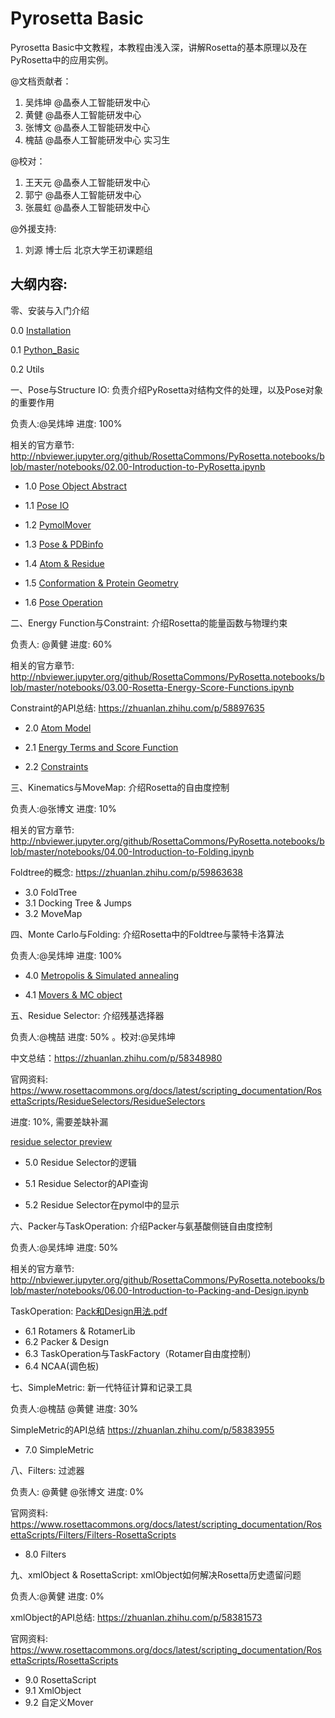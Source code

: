 # Pyrosetta Basic

Pyrosetta Basic中文教程，本教程由浅入深，讲解Rosetta的基本原理以及在PyRosetta中的应用实例。

@文档贡献者：

1. 吴炜坤 @晶泰人工智能研发中心
2. 黄健 @晶泰人工智能研发中心
3. 张博文 @晶泰人工智能研发中心
4. 槐喆 @晶泰人工智能研发中心 实习生

@校对：

1. 王天元 @晶泰人工智能研发中心
2. 郭宁 @晶泰人工智能研发中心
3. 张晨虹 @晶泰人工智能研发中心



@外援支持:

1. 刘源 博士后 北京大学王初课题组



## 大纲内容:

零、安装与入门介绍

0.0 [Installation](https://github.com/guyujun/chinese-pyrosetta/blob/master/0_0_Installation.ipynb)

0.1 [Python_Basic](https://github.com/guyujun/chinese-pyrosetta/blob/master/0_1_Python_Basic.ipynb)

0.2 Utils



一、Pose与Structure IO: 负责介绍PyRosetta对结构文件的处理，以及Pose对象的重要作用

负责人:@吴炜坤  进度: 100% 

相关的官方章节: http://nbviewer.jupyter.org/github/RosettaCommons/PyRosetta.notebooks/blob/master/notebooks/02.00-Introduction-to-PyRosetta.ipynb

- 1.0 [Pose Object Abstract](https://nbviewer.jupyter.org/github/guyujun/chinese-pyrosetta/blob/master/1_PoseIO/1_0_Pose_Abstract.ipynb)

- 1.1 [Pose IO](https://nbviewer.jupyter.org/github/guyujun/chinese-pyrosetta/blob/master/1_PoseIO/1_1_Pose_IO.ipynb)

- 1.2 [PymolMover](https://nbviewer.jupyter.org/github/guyujun/chinese-pyrosetta/blob/master/1_PoseIO/1_2_PyMover_PyRosetta.ipynb)

- 1.3 [Pose & PDBinfo](https://nbviewer.jupyter.org/github/guyujun/chinese-pyrosetta/blob/master/1_PoseIO/1_3_Pose_PDBinfo.ipynb)

- 1.4 [Atom & Residue](https://nbviewer.jupyter.org/github/guyujun/chinese-pyrosetta/blob/master/1_PoseIO/1_4_Atom_Residue.ipynb)

- 1.5 [Conformation & Protein Geometry](https://nbviewer.jupyter.org/github/guyujun/chinese-pyrosetta/blob/master/1_PoseIO/1_5_Conformation_Geometry.ipynb)

- 1.6 [Pose Operation](https://nbviewer.jupyter.org/github/guyujun/chinese-pyrosetta/blob/master/1_PoseIO/1_6_Pose_Operating.ipynb)



二、Energy Function与Constraint: 介绍Rosetta的能量函数与物理约束

负责人: @黄健 进度: 60% 

相关的官方章节: http://nbviewer.jupyter.org/github/RosettaCommons/PyRosetta.notebooks/blob/master/notebooks/03.00-Rosetta-Energy-Score-Functions.ipynb

Constraint的API总结: https://zhuanlan.zhihu.com/p/58897635

- 2.0 [Atom Model](https://nbviewer.jupyter.org/github/guyujun/chinese-pyrosetta/blob/master/2_Energy/2_1_Atom_Model.ipynb)

- 2.1 [Energy Terms and Score Function](https://nbviewer.jupyter.org/github/guyujun/chinese-pyrosetta/blob/master/2_Energy/2_2_Energy_Function.ipynb)

- 2.2 [Constraints](https://nbviewer.jupyter.org/github/guyujun/chinese-pyrosetta/blob/master/2_Energy/2_3_Constraint.ipynb)



三、Kinematics与MoveMap: 介绍Rosetta的自由度控制

负责人:@张博文 进度: 10% 

相关的官方章节: http://nbviewer.jupyter.org/github/RosettaCommons/PyRosetta.notebooks/blob/master/notebooks/04.00-Introduction-to-Folding.ipynb

Foldtree的概念: https://zhuanlan.zhihu.com/p/59863638

- 3.0 FoldTree
- 3.1 Docking Tree & Jumps
- 3.2 MoveMap



四、Monte Carlo与Folding: 介绍Rosetta中的Foldtree与蒙特卡洛算法

负责人:@吴炜坤  进度: 100% 

- 4.0 [Metropolis & Simulated annealing](https://nbviewer.jupyter.org/github/guyujun/chinese-pyrosetta/blob/master/4_MCMC/Metropolis_Monte_Carlo.ipynb)

- 4.1 [Movers & MC object ](https://nbviewer.jupyter.org/github/guyujun/chinese-pyrosetta/blob/master/4_MCMC/Movers_MC_object.ipynb)



五、Residue Selector: 介绍残基选择器

负责人:@槐喆  进度: 50% 。校对:@吴炜坤 

中文总结：https://zhuanlan.zhihu.com/p/58348980

官网资料: https://www.rosettacommons.org/docs/latest/scripting_documentation/RosettaScripts/ResidueSelectors/ResidueSelectors

进度: 10%, 需要差缺补漏

[residue selector preview](https://nbviewer.jupyter.org/github/guyujun/chinese-pyrosetta/blob/master/ResidueSelectors.ipynb) 

- 5.0 Residue Selector的逻辑

- 5.1 Residue Selector的API查询

- 5.2 Residue Selector在pymol中的显示



六、Packer与TaskOperation: 介绍Packer与氨基酸侧链自由度控制

负责人:@吴炜坤 进度: 50% 

相关的官方章节: http://nbviewer.jupyter.org/github/RosettaCommons/PyRosetta.notebooks/blob/master/notebooks/06.00-Introduction-to-Packing-and-Design.ipynb

TaskOperation: [Pack和Design用法.pdf](https://xtalpi.feishu.cn/file/boxcnb4h8Gl8QNLmRgJikidqN9c) 

- 6.1 Rotamers & RotamerLib
- 6.2 Packer & Design
- 6.3 TaskOperation与TaskFactory（Rotamer自由度控制）
- 6.4 NCAA(调色板)



七、SimpleMetric: 新一代特征计算和记录工具

负责人:@槐喆 @黄健 进度: 30% 

SimpleMetric的API总结 https://zhuanlan.zhihu.com/p/58383955

- 7.0 SimpleMetric



八、Filters: 过滤器

负责人: @黄健 @张博文 进度: 0% 

官网资料: https://www.rosettacommons.org/docs/latest/scripting_documentation/RosettaScripts/Filters/Filters-RosettaScripts

- 8.0 Filters



九、xmlObject & RosettaScript: xmlObject如何解决Rosetta历史遗留问题

负责人:@黄健 进度: 0% 

xmlObject的API总结: https://zhuanlan.zhihu.com/p/58381573

官网资料: https://www.rosettacommons.org/docs/latest/scripting_documentation/RosettaScripts/RosettaScripts

- 9.0 RosettaScript
- 9.1 XmlObject
- 9.2 自定义Mover
